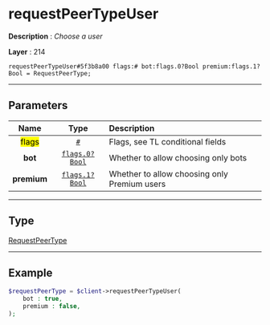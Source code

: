 # requestPeerTypeUser

**Description** : *Choose a user*

**Layer** : 214

```tl
requestPeerTypeUser#5f3b8a00 flags:# bot:flags.0?Bool premium:flags.1?Bool = RequestPeerType;
```

---

## Parameters

| Name | Type | Description |
| :---: | :---: | :--- |
| <mark>flags</mark> | [`#`](type/#) | Flags, see TL conditional fields |
| **bot** | [`flags.0?Bool`](type/Bool) | Whether to allow choosing only bots |
| **premium** | [`flags.1?Bool`](type/Bool) | Whether to allow choosing only Premium users |

---

## Type

[RequestPeerType](type/RequestPeerType)

---

## Example

```php
$requestPeerType = $client->requestPeerTypeUser(
	bot : true,
	premium : false,
);
```